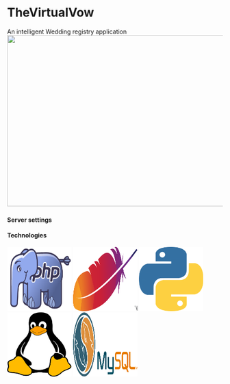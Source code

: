 # TheVirtualVow
An intelligent Wedding registry application
<img src="images/Demo.gif" height="400" width="550">

<h4>Server settings</h4>

<h4>Technologies</h4>
<img src="images/PHP-Logo.png" alt="Smiley face" height="150" width="150">
<img src="images/Apache_HTTP_server_logo_(2016).svg.png" alt="Smiley face" height="150" width="150">
<img src="images/Python-PNG-File.png" alt="Smiley face" height="150" width="150">
<img src="images/linux-2025536_640.png" alt="Smiley face" height="150" width="150">
<img src="images/mysql_PNG2.png" alt="Smiley face" height="150" width="150">
